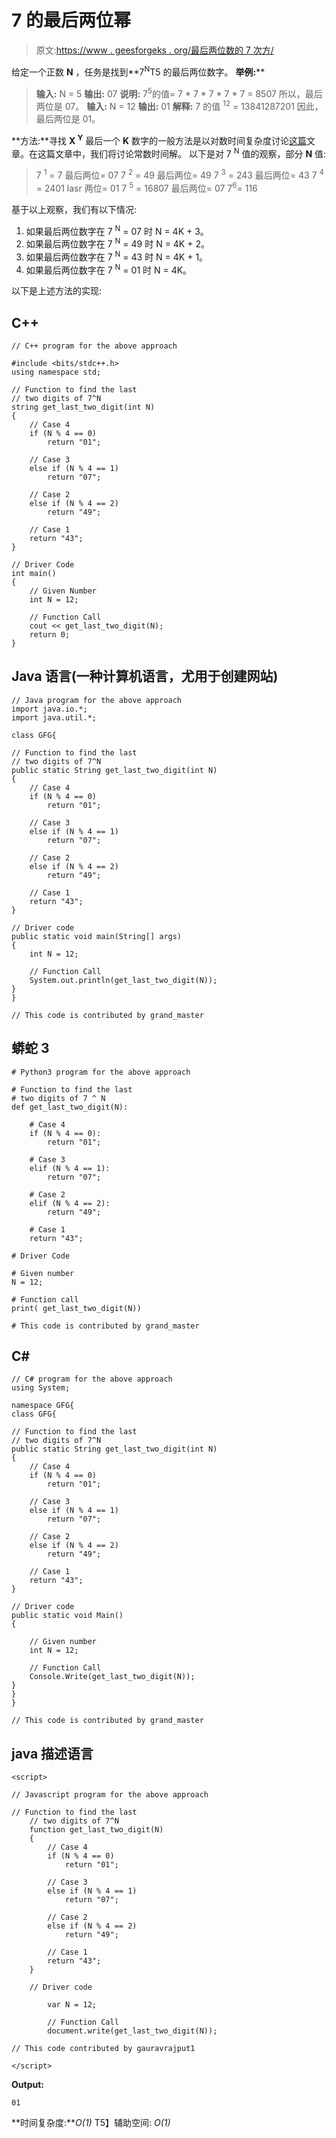# 7 的最后两位幂

> 原文:[https://www . geesforgeks . org/最后两位数的 7 次方/](https://www.geeksforgeeks.org/last-two-digits-of-powers-of-7/)

给定一个正数 **N** ，任务是找到**7<sup>N</sup>T5 的最后两位数字。
**举例:**** 

> **输入:** N = 5
> **输出:** 07
> **说明:**
> 7<sup>5</sup>的值= 7 * 7 * 7 * 7 * 7 = 8507
> 所以，最后两位是 07。
> **输入:** N = 12
> **输出:** 01
> **解释:**
> 7 的值 <sup>12</sup> = 13841287201
> 因此，最后两位是 01。

**方法:**寻找 **X <sup>Y</sup>** 最后一个 **K** 数字的一般方法是以对数时间复杂度讨论[这篇](https://www.geeksforgeeks.org/print-last-k-digits-of-ab-a-raised-to-power-b/)文章。在这篇文章中，我们将讨论常数时间解。
以下是对 7 <sup>N</sup> 值的观察，部分 **N** 值:

> 7 <sup>1</sup> = 7 最后两位= 07
> 7 <sup>2</sup> = 49 最后两位= 49
> 7 <sup>3</sup> = 243 最后两位= 43
> 7 <sup>4</sup> = 2401 lasr 两位= 01
> 7 <sup>5</sup> = 16807 最后两位= 07
> 7<sup>6</sup>= 116

基于以上观察，我们有以下情况:

1.  如果最后两位数字在 7 <sup>N</sup> = 07 时 N = 4K + 3。
2.  如果最后两位数字在 7 <sup>N</sup> = 49 时 N = 4K + 2。
3.  如果最后两位数字在 7 <sup>N</sup> = 43 时 N = 4K + 1。
4.  如果最后两位数字在 7 <sup>N</sup> = 01 时 N = 4K。

以下是上述方法的实现:

## C++

```
// C++ program for the above approach

#include <bits/stdc++.h>
using namespace std;

// Function to find the last
// two digits of 7^N
string get_last_two_digit(int N)
{
    // Case 4
    if (N % 4 == 0)
        return "01";

    // Case 3
    else if (N % 4 == 1)
        return "07";

    // Case 2
    else if (N % 4 == 2)
        return "49";

    // Case 1
    return "43";
}

// Driver Code
int main()
{
    // Given Number
    int N = 12;

    // Function Call
    cout << get_last_two_digit(N);
    return 0;
}
```

## Java 语言(一种计算机语言，尤用于创建网站)

```
// Java program for the above approach
import java.io.*;
import java.util.*;

class GFG{

// Function to find the last
// two digits of 7^N
public static String get_last_two_digit(int N)
{
    // Case 4
    if (N % 4 == 0)
        return "01";

    // Case 3
    else if (N % 4 == 1)
        return "07";

    // Case 2
    else if (N % 4 == 2)
        return "49";

    // Case 1
    return "43";
}

// Driver code
public static void main(String[] args)
{
    int N = 12;

    // Function Call
    System.out.println(get_last_two_digit(N));
}
}

// This code is contributed by grand_master
```

## 蟒蛇 3

```
# Python3 program for the above approach

# Function to find the last
# two digits of 7 ^ N
def get_last_two_digit(N):

    # Case 4
    if (N % 4 == 0):
        return "01";

    # Case 3
    elif (N % 4 == 1):
        return "07";

    # Case 2
    elif (N % 4 == 2):
        return "49";

    # Case 1
    return "43";

# Driver Code

# Given number
N = 12;

# Function call
print( get_last_two_digit(N))

# This code is contributed by grand_master
```

## C#

```
// C# program for the above approach
using System;

namespace GFG{
class GFG{

// Function to find the last
// two digits of 7^N
public static String get_last_two_digit(int N)
{
    // Case 4
    if (N % 4 == 0)
        return "01";

    // Case 3
    else if (N % 4 == 1)
        return "07";

    // Case 2
    else if (N % 4 == 2)
        return "49";

    // Case 1
    return "43";
}

// Driver code
public static void Main()
{

    // Given number
    int N = 12;

    // Function Call
    Console.Write(get_last_two_digit(N));
}
}
}

// This code is contributed by grand_master
```

## java 描述语言

```
<script>

// Javascript program for the above approach

// Function to find the last
    // two digits of 7^N
    function get_last_two_digit(N)
    {
        // Case 4
        if (N % 4 == 0)
            return "01";

        // Case 3
        else if (N % 4 == 1)
            return "07";

        // Case 2
        else if (N % 4 == 2)
            return "49";

        // Case 1
        return "43";
    }

    // Driver code

        var N = 12;

        // Function Call
        document.write(get_last_two_digit(N));

// This code contributed by gauravrajput1

</script>
```

**Output:** 

```
01
```

**时间复杂度:***O(1)*
T5】辅助空间: *O(1)*